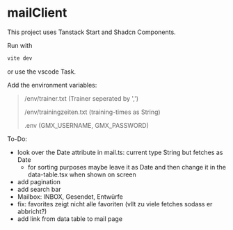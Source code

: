 # mailClient

This project uses Tanstack Start and Shadcn Components.

Run with
```bash
vite dev
```
or use the vscode Task.

Add the environment variables:
>/env/trainer.txt (Trainer seperated by ',')
>
>/env/trainingzeiten.txt (training-times as String)
>
>.env (GMX_USERNAME, GMX_PASSWORD)

To-Do:
- look over the Date attribute in mail.ts: current type String but fetches as Date
  - for sorting purposes maybe leave it as Date and then change it in the data-table.tsx when shown on screen
- add pagination
- add search bar
- Mailbox: INBOX, Gesendet, Entwürfe
- fix: favorites zeigt nicht alle favoriten (vllt zu viele fetches sodass er abbricht?)
- add link from data table to mail page